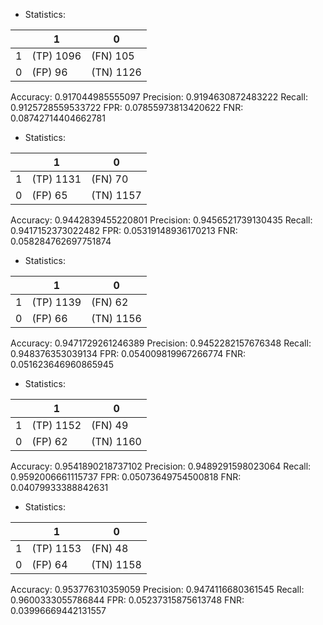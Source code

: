 * Statistics: 

|          |    1     |    0     |
|----------|----------|----------|
|    1     |(TP) 1096 | (FN) 105 |
|    0     | (FP) 96  |(TN) 1126 |
Accuracy: 0.917044985555097
Precision: 0.9194630872483222
Recall: 0.9125728559533722
FPR: 0.07855973813420622
FNR: 0.08742714404662781
* Statistics: 

|          |    1     |    0     |
|----------|----------|----------|
|    1     |(TP) 1131 | (FN) 70  |
|    0     | (FP) 65  |(TN) 1157 |
Accuracy: 0.9442839455220801
Precision: 0.9456521739130435
Recall: 0.9417152373022482
FPR: 0.05319148936170213
FNR: 0.058284762697751874
* Statistics: 

|          |    1     |    0     |
|----------|----------|----------|
|    1     |(TP) 1139 | (FN) 62  |
|    0     | (FP) 66  |(TN) 1156 |
Accuracy: 0.9471729261246389
Precision: 0.9452282157676348
Recall: 0.948376353039134
FPR: 0.054009819967266774
FNR: 0.051623646960865945
* Statistics: 

|          |    1     |    0     |
|----------|----------|----------|
|    1     |(TP) 1152 | (FN) 49  |
|    0     | (FP) 62  |(TN) 1160 |
Accuracy: 0.9541890218737102
Precision: 0.9489291598023064
Recall: 0.9592006661115737
FPR: 0.05073649754500818
FNR: 0.04079933388842631
* Statistics: 

|          |    1     |    0     |
|----------|----------|----------|
|    1     |(TP) 1153 | (FN) 48  |
|    0     | (FP) 64  |(TN) 1158 |
Accuracy: 0.953776310359059
Precision: 0.9474116680361545
Recall: 0.9600333055786844
FPR: 0.05237315875613748
FNR: 0.03996669442131557